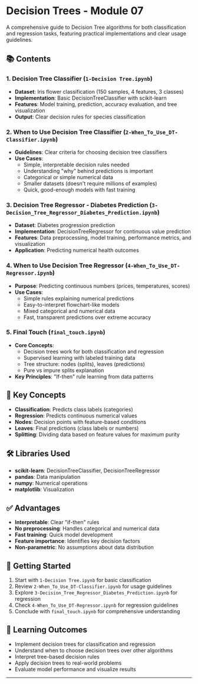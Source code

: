 # Decision Trees - Module 07

A comprehensive guide to Decision Tree algorithms for both classification and regression tasks, featuring practical implementations and clear usage guidelines.

## 📚 Contents

### 1. Decision Tree Classifier (`1-Decision Tree.ipynb`)
- **Dataset**: Iris flower classification (150 samples, 4 features, 3 classes)
- **Implementation**: Basic DecisionTreeClassifier with scikit-learn
- **Features**: Model training, prediction, accuracy evaluation, and tree visualization
- **Output**: Clear decision rules for species classification

### 2. When to Use Decision Tree Classifier (`2-When_To_Use_DT-Classifier.ipynb`)
- **Guidelines**: Clear criteria for choosing decision tree classifiers
- **Use Cases**:
  - Simple, interpretable decision rules needed
  - Understanding "why" behind predictions is important
  - Categorical or simple numerical data
  - Smaller datasets (doesn't require millions of examples)
  - Quick, good-enough models with fast training

### 3. Decision Tree Regressor - Diabetes Prediction (`3-Decision_Tree_Regressor_Diabetes_Prediction.ipynb`)
- **Dataset**: Diabetes progression prediction
- **Implementation**: DecisionTreeRegressor for continuous value prediction
- **Features**: Data preprocessing, model training, performance metrics, and visualization
- **Application**: Predicting numerical health outcomes

### 4. When to Use Decision Tree Regressor (`4-When_To_Use_DT-Regressor.ipynb`)
- **Purpose**: Predicting continuous numbers (prices, temperatures, scores)
- **Use Cases**:
  - Simple rules explaining numerical predictions
  - Easy-to-interpret flowchart-like models
  - Mixed categorical and numerical data
  - Fast, transparent predictions over extreme accuracy

### 5. Final Touch (`final_touch.ipynb`)
- **Core Concepts**:
  - Decision trees work for both classification and regression
  - Supervised learning with labeled training data
  - Tree structure: nodes (splits), leaves (predictions)
  - Pure vs impure splits explanation
- **Key Principles**: "If-then" rule learning from data patterns

## 🎯 Key Concepts

- **Classification**: Predicts class labels (categories)
- **Regression**: Predicts continuous numerical values
- **Nodes**: Decision points with feature-based conditions
- **Leaves**: Final predictions (class labels or numbers)
- **Splitting**: Dividing data based on feature values for maximum purity

## 🛠️ Libraries Used

- **scikit-learn**: DecisionTreeClassifier, DecisionTreeRegressor
- **pandas**: Data manipulation
- **numpy**: Numerical operations
- **matplotlib**: Visualization

## ✅ Advantages

- **Interpretable**: Clear "if-then" rules
- **No preprocessing**: Handles categorical and numerical data
- **Fast training**: Quick model development
- **Feature importance**: Identifies key decision factors
- **Non-parametric**: No assumptions about data distribution

## 🚀 Getting Started

1. Start with `1-Decision Tree.ipynb` for basic classification
2. Review `2-When_To_Use_DT-Classifier.ipynb` for usage guidelines
3. Explore `3-Decision_Tree_Regressor_Diabetes_Prediction.ipynb` for regression
4. Check `4-When_To_Use_DT-Regressor.ipynb` for regression guidelines
5. Conclude with `final_touch.ipynb` for comprehensive understanding

## 🎯 Learning Outcomes

- Implement decision trees for classification and regression
- Understand when to choose decision trees over other algorithms
- Interpret tree-based decision rules
- Apply decision trees to real-world problems
- Evaluate model performance and visualize results

---
